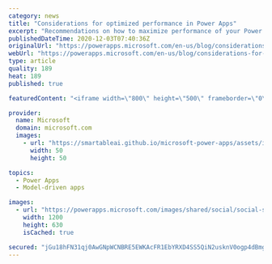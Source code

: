 ```yaml
---
category: news
title: "Considerations for optimized performance in Power Apps"
excerpt: "Recommendations on how to maximize performance of your Power Apps "
publishedDateTime: 2020-12-03T07:40:36Z
originalUrl: "https://powerapps.microsoft.com/en-us/blog/considerations-for-optimized-performance-in-power-apps/"
webUrl: "https://powerapps.microsoft.com/en-us/blog/considerations-for-optimized-performance-in-power-apps/"
type: article
quality: 189
heat: 189
published: true

featuredContent: "<iframe width=\"800\" height=\"500\" frameborder=\"0\" src=\"https://www.youtube.com/embed/jcKoqC9Vfmo\" allow=\"accelerometer; autoplay; encrypted-media; gyroscope; picture-in-picture\" allowfullscreen></iframe>"

provider:
  name: Microsoft
  domain: microsoft.com
  images:
    - url: "https://smartableai.github.io/microsoft-power-apps/assets/images/organizations/microsoft.com-50x50.jpg"
      width: 50
      height: 50

topics:
  - Power Apps
  - Model-driven apps

images:
  - url: "https://powerapps.microsoft.com/images/shared/social/social-share-post-ignite.png"
    width: 1200
    height: 630
    isCached: true

secured: "jGu18hFN31qj0AwGNpWCNBRE5EWKAcFR1EbYRXD4SS5QiN2usknV0ogp4dBmgOlgLj0RB4twJnmRZs0wQ+uKAqQUbjDtOQvM5EydakcE4iVu5ufeRdadF9rIg4NzcSswI3dMODRBrAOMXphkU/A7zctaUVUANK5D81QXrORK4l78B8YRtH9DrNY/lgQbtiZmn29wvizmEWf7UvHlDKpF8eGWzuMj79KModnp6AnCVKjtmywWa+BMDWzZU5SMeJ3rA2nUSraNqTUejjLWCV9F9DGHoCzry/vdFPFyCBggWZ45bcFhz+O5TpHh5tlaozmHHkIi/YWgGzVWDtsiaGbKxivZvkC6RCiFSC8ERd3MANfw6FnYJluPm7D8naEJmJF4QqOEHflyhKxZ/fNlDihLnOv7GFhqIIsb5wMGrKoP7wz/OFpwLOPWQMqwGhmUmqXt;LyWRyWO2f7p+MI0GPQrnmw=="
---
```


